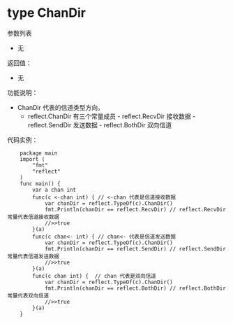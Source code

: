 # type ChanDir

参数列表

- 无

返回值：

- 无

功能说明：

- ChanDir 代表的信道类型方向。
  + reflect.ChanDir 有三个常量成员
		- reflect.RecvDir 接收数据
		- reflect.SendDir 发送数据
		- reflect.BothDir 双向信道

代码实例：

		package main
		import (
		    "fmt"
		    "reflect"
		)
		func main() {
			var a chan int
			func(c <-chan int) { // <-chan 代表是信道接收数据
				var chanDir = reflect.TypeOf(c).ChanDir()
				fmt.Println(chanDir == reflect.RecvDir) // reflect.RecvDir 常量代表信道接收数据
				//>>true
			}(a)
			func(c chan<- int) { // chan<- 代表是信道发送数据
				var chanDir = reflect.TypeOf(c).ChanDir()
				fmt.Println(chanDir == reflect.SendDir) // reflect.SendDir 常量代表信道发送数据
				//>>true
			}(a)
			func(c chan int) {	// chan 代表是双向信道
				var chanDir = reflect.TypeOf(c).ChanDir()
				fmt.Println(chanDir == reflect.BothDir) // reflect.BothDir 常量代表双向信道
				//>>true
			}(a)
		}
